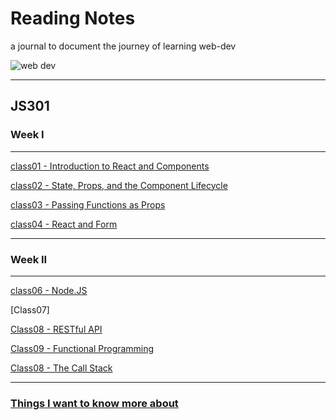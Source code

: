 # Reading Notes

a journal to document the journey of learning web-dev

![web dev](https://cdn.dribbble.com/users/2069402/screenshots/5574718/gif-4mb.gif)

---

## JS301

### Week I

---
[class01 - Introduction to React and Components](./301/class01.md)

[class02 - State, Props, and the Component Lifecycle](./301/class02.md)

[class03 - Passing Functions as Props](./301/class03.md)

[class04 - React and Form](./301/class04.md)

---

### Week II

---
[class06 - Node.JS](./301/class06.md)

[Class07]

[Class08 - RESTful API](./301/class08.md)

[Class09 - Functional Programming](./301/class09.md)

[Class08 - The Call Stack](./301/class10.md)

---

### [Things I want to know more about](./misc.md)
